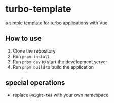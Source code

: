 # turbo-template
a simple template for turbo applications with Vue


## How to use
1. Clone the repository
2. Run `pnpm install`
3. Run `pnpm dev` to start the development server
4. Run `pnpm build` to build the application


## special operations
- replace `@night-tea` with your own namespace